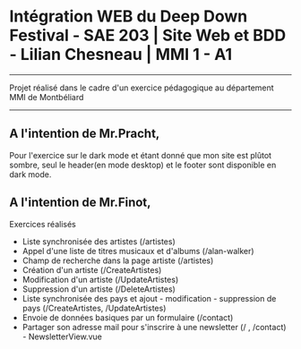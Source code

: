 # Intégration WEB du Deep Down Festival - SAE 203 | Site Web et BDD - Lilian Chesneau | MMI 1 - A1

---

Projet réalisé dans le cadre d'un exercice pédagogique au département MMI de Montbéliard

---

## A l'intention de Mr.Pracht,

Pour l'exercice sur le dark mode et étant donné que mon site est plûtot sombre, seul le header(en mode desktop) et le footer sont disponible en dark mode.

## A l'intention de Mr.Finot,

Exercices réalisés

- Liste synchronisée des artistes (/artistes)
- Appel d'une liste de titres musicaux et d'albums (/alan-walker)
- Champ de recherche dans la page artiste (/artistes)
- Création d'un artiste (/CreateArtistes)
- Modification d'un artiste (/UpdateArtistes)
- Suppression d'un artiste (/DeleteArtistes)
- Liste synchronisée des pays et ajout - modification - suppression de pays (/CreateArtistes, /UpdateArtistes)
- Envoie de données basiques par un formulaire (/contact)
- Partager son adresse mail pour s'inscrire à une newsletter (/ , /contact) - NewsletterView.vue
